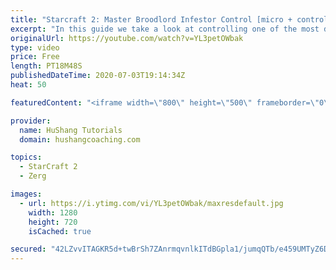 ```yaml
---
title: "Starcraft 2: Master Broodlord Infestor Control [micro + control groups & more]"
excerpt: "In this guide we take a look at controlling one of the most difficult compositions in Starcraft2: broodlord infestor + friends. I will be showing you how to set up your control groups as a beginner or advanced level player, how to micro this complex army & some extra awesome tips along the way ;)  #Starcraft"
originalUrl: https://youtube.com/watch?v=YL3petOWbak
type: video
price: Free
length: PT18M48S
publishedDateTime: 2020-07-03T19:14:34Z
heat: 50

featuredContent: "<iframe width=\"800\" height=\"500\" frameborder=\"0\" src=\"https://www.youtube.com/embed/YL3petOWbak\" allow=\"accelerometer; autoplay; encrypted-media; gyroscope; picture-in-picture\" allowfullscreen></iframe>"

provider:
  name: HuShang Tutorials
  domain: hushangcoaching.com

topics:
  - StarCraft 2
  - Zerg

images:
  - url: https://i.ytimg.com/vi/YL3petOWbak/maxresdefault.jpg
    width: 1280
    height: 720
    isCached: true

secured: "42LZvvITAGKR5d+twBrSh7ZAnrmqvnlkITdBGpla1/jumqQTb/e459UMTyZ6DA6QsMuF2qEyc22HQ2bWol2Ch0ifs5TyVq87RssJueZnB7T/xKHLGAVFzgQUVpMBOguVsn4sZbKkHrbWxvJcO3bWoNv6XffPH94WHZTdienmpX0lIfV2s4g/ie4VTfcB38OhNNDoHdfJyZUM+LQ4wBV9+rh4BdynHN8ax1A+uob/tN3IBBpyIKnefpEeyi3H4MF6KqR3rQmikijT9ceoPiv4QPJXeRVYwi45QFnEwqFVQWqVClPMw8KrHWPHmYk5pNK7MWSD0umN7/aJ0DZY3X9ijokTZ/0bKPI+SHA1bD4cVnk6fsTgcm9HvTuXInrBAZxe2So47qUHS6U6O1yvOzdYktKpo5O/6o2Z/q5PNZGynCg=;7IGL23J4vkXHqV7Dmg7Awg=="
---
```


